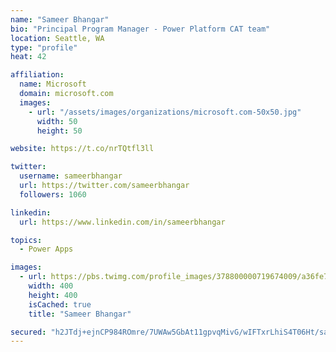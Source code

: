 ```yaml
---
name: "Sameer Bhangar"
bio: "Principal Program Manager - Power Platform CAT team"
location: Seattle, WA
type: "profile"
heat: 42

affiliation:
  name: Microsoft
  domain: microsoft.com
  images:
    - url: "/assets/images/organizations/microsoft.com-50x50.jpg"
      width: 50
      height: 50

website: https://t.co/nrTQtfl3ll

twitter:
  username: sameerbhangar
  url: https://twitter.com/sameerbhangar
  followers: 1060

linkedin:
  url: https://www.linkedin.com/in/sameerbhangar

topics:
  - Power Apps

images:
  - url: https://pbs.twimg.com/profile_images/378800000719674009/a36fe7ddfab1778b76e5793772e43798_400x400.jpeg
    width: 400
    height: 400
    isCached: true
    title: "Sameer Bhangar"

secured: "h2JTdj+ejnCP984ROmre/7UWAw5GbAt11gpvqMivG/wIFTxrLhiS4T06Ht/samxgpoygXqMeNg+08M39q5HyStaSvolY8/sjvJg953be1ayMwXd7Mjh9xO0I6/rcKDW6Kb/JszKAM+Rr4HknqmTM1IwCGmnlS1E6o6gIDXgj054gU6GoxX+R2jCC4CxM45SxgFsvNnNPmPhXqGTDdm6JeJxiXrxGYJ7hufUC+itOt+gBcxvdVT8TxVir5T+2E2V9csiIH7pb28kH+RPz8nha9vd+tl7K0zd++Ic4s/pGHUOOmWQTOcdpud+kdNMqreZmA6Hv1StQmZ8dh7LjvNNbOIkiJrgQkQEqnPWruJpeHO1Si9ipW04SzVN8L1IwC7F8Cl3WoN7DetzJb/qRhQMHhL323oAN6h+yNt9elgUT2YA=;LcLPyCPPlsJmu4Mkn8S8vQ=="
---
```


